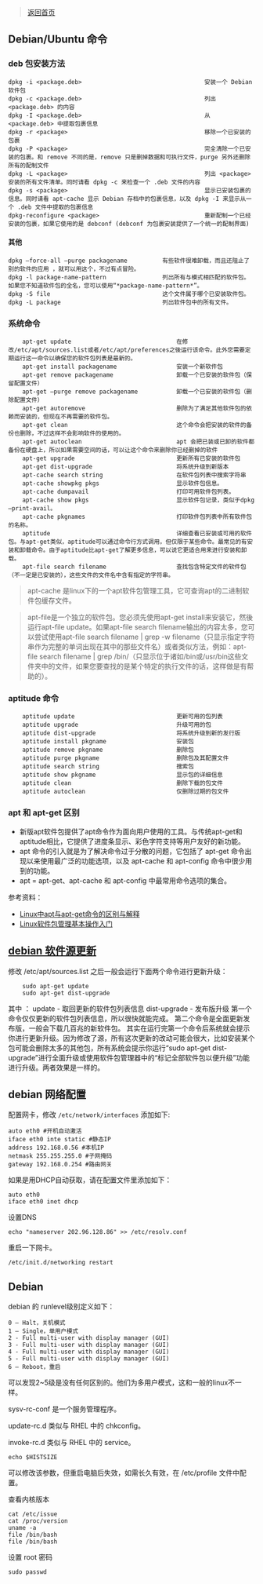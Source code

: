 > [返回首页](../README.md)     

## Debian/Ubuntu 命令
### deb 包安装方法  
 
    dpkg -i <package.deb>                                   安装一个 Debian 软件包
    dpkg -c <package.deb>                                   列出 <package.deb> 的内容
    dpkg -I <package.deb>                                   从 <package.deb> 中提取包裹信息
    dpkg -r <package>                                       移除一个已安装的包裹
    dpkg -P <package>                                       完全清除一个已安装的包裹。和 remove 不同的是，remove 只是删掉数据和可执行文件，purge 另外还删除所有的配制文件
    dpkg -L <package>                                       列出 <package> 安装的所有文件清单。同时请看 dpkg -c 来检查一个 .deb 文件的内容
    dpkg -s <package>                                       显示已安装包裹的信息。同时请看 apt-cache 显示 Debian 存档中的包裹信息，以及 dpkg -I 来显示从一个 .deb 文件中提取的包裹信息
    dpkg-reconfigure <package>                              重新配制一个已经安装的包裹，如果它使用的是 debconf (debconf 为包裹安装提供了一个统一的配制界面)

#### 其他

    dpkg –force-all –purge packagename          有些软件很难卸载，而且还阻止了别的软件的应用 ，就可以用这个，不过有点冒险。
    dpkg -l package-name-pattern                列出所有与模式相匹配的软件包。如果您不知道软件包的全名，您可以使用“*package-name-pattern*”。
    dpkg -S file                                这个文件属于哪个已安装软件包。
    dpkg -L package                             列出软件包中的所有文件。

### 系统命令

```Linux
    apt-get update                              在修改/etc/apt/sources.list或者/etc/apt/preferences之後运行该命令。此外您需要定期运行这一命令以确保您的软件包列表是最新的。
    apt-get install packagename                 安装一个新软件包
    apt-get remove packagename                  卸载一个已安装的软件包（保留配置文件）
    apt-get –purge remove packagename           卸载一个已安装的软件包（删除配置文件）
    apt-get autoremove                          删除为了满足其他软件包的依赖而安装的，但现在不再需要的软件包。
    apt-get clean                               这个命令会把安装的软件的备份也删除，不过这样不会影响软件的使用的。
    apt-get autoclean                           apt 会把已装或已卸的软件都备份在硬盘上，所以如果需要空间的话，可以让这个命令来删除你已经删掉的软件
    apt-get upgrade                             更新所有已安装的软件包
    apt-get dist-upgrade                        将系统升级到新版本
    apt-cache search string                     在软件包列表中搜索字符串
    apt-cache showpkg pkgs                      显示软件包信息。
    apt-cache dumpavail                         打印可用软件包列表。
    apt-cache show pkgs                         显示软件包记录，类似于dpkg –print-avail。
    apt-cache pkgnames                          打印软件包列表中所有软件包的名称。
    aptitude                                    详细查看已安装或可用的软件包。与apt-get类似，aptitude可以通过命令行方式调用，但仅限于某些命令。最常见的有安装和卸载命令。由于aptitude比apt-get了解更多信息，可以说它更适合用来进行安装和卸载。
    apt-file search filename                    查找包含特定文件的软件包（不一定是已安装的），这些文件的文件名中含有指定的字符串。

```
> apt-cache 是linux下的一个apt软件包管理工具，它可查询apt的二进制软件包缓存文件。

> apt-file是一个独立的软件包。您必须先使用apt-get install来安装它，然後运行apt-file update。如果apt-file search filename输出的内容太多，您可以尝试使用apt-file search filename | grep -w filename（只显示指定字符串作为完整的单词出现在其中的那些文件名）或者类似方法，例如：apt-file search filename | grep /bin/（只显示位于诸如/bin或/usr/bin这些文件夹中的文件，如果您要查找的是某个特定的执行文件的话，这样做是有帮助的）。

### aptitude 命令
```Linux
    aptitude update                             更新可用的包列表
    aptitude upgrade                            升级可用的包
    aptitude dist-upgrade                       将系统升级到新的发行版
    aptitude install pkgname                    安装包
    aptitude remove pkgname                     删除包
    aptitude purge pkgname                      删除包及其配置文件
    aptitude search string                      搜索包
    aptitude show pkgname                       显示包的详细信息
    aptitude clean                              删除下载的包文件
    aptitude autoclean                          仅删除过期的包文件
```

### apt 和 apt-get 区别
* 新版apt软件包提供了apt命令作为面向用户使用的工具。与传统apt-get和aptitude相比，它提供了进度条显示、彩色字符支持等用户友好的新功能。
* apt 命令的引入就是为了解决命令过于分散的问题，它包括了 apt-get 命令出现以来使用最广泛的功能选项，以及 apt-cache 和 apt-config 命令中很少用到的功能。
* apt = apt-get、apt-cache 和 apt-config 中最常用命令选项的集合。

参考资料：      
* [Linux中apt与apt-get命令的区别与解释](https://www.sysgeek.cn/apt-vs-apt-get/)      
* [Linux软件包管理基本操作入门](https://www.sysgeek.cn/linux-package-management/)     



## [debian 软件源更新](http://www.cnblogs.com/beanmoon/p/3387652.html)
修改 /etc/apt/sources.list 之后一般会运行下面两个命令进行更新升级：

        sudo apt-get update
        sudo apt-get dist-upgrade
其中 ：
   update - 取回更新的软件包列表信息
   dist-upgrade - 发布版升级
第一个命令仅仅更新的软件包列表信息，所以很快就能完成。
第二个命令是全面更新发布版，一般会下载几百兆的新软件包。
其实在运行完第一个命令后系统就会提示你进行更新升级。因为修改了源，所有这次更新的改动可能会很大，比如安装某个包可能会删除太多的其他包，所有系统会提示你运行“sudo apt-get dist-upgrade”进行全面升级或使用软件包管理器中的“标记全部软件包以便升级”功能进行升级。两者效果是一样的。

## debian 网络配置

配置网卡，修改 `/etc/network/interfaces` 添加如下:

    auto eth0 #开机自动激活
    iface eth0 inte static #静态IP
    address 192.168.0.56 #本机IP
    netmask 255.255.255.0 #子网掩码
    gateway 192.168.0.254 #路由网关
 
如果是用DHCP自动获取，请在配置文件里添加如下：

    auto eth0
    iface eth0 inet dhcp

设置DNS

    echo "nameserver 202.96.128.86" >> /etc/resolv.conf

重启一下网卡。

    /etc/init.d/networking restart

## Debian 
        
debian 的 runlevel级别定义如下：

    0 – Halt，关机模式
    1 – Single，单用户模式
    2 - Full multi-user with display manager (GUI)
    3 - Full multi-user with display manager (GUI)
    4 - Full multi-user with display manager (GUI)
    5 - Full multi-user with display manager (GUI)
    6 – Reboot，重启
可以发现2~5级是没有任何区别的。他们为多用户模式，这和一般的linux不一样。

sysv-rc-conf 是一个服务管理程序。

update-rc.d 类似与 RHEL 中的 chkconfig。

invoke-rc.d 类似与 RHEL 中的 service。


    echo $HISTSIZE
可以修改该参数，但重启电脑后失效，如需长久有效，在 /etc/profile 文件中配置。


查看内核版本
```
cat /etc/issue
cat /proc/version
uname -a
file /bin/bash
file /bin/bash
```

设置 root 密码

    sudo passwd




